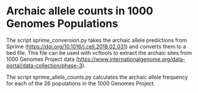 # Archaic allele counts in 1000 Genomes Populations

The script sprime_conversion.py takes the archaic allele predictions from Sprime (https://doi.org/10.1016/j.cell.2018.02.031) and converts them to a bed file. This file can be used with vcftools to extract the archaic sites from 1000 Genomes Project data (https://www.internationalgenome.org/data-portal/data-collection/phase-3).

The script sprime_allele_counts.py calculates the archaic allele frequency for each of the 26 populations in the 1000 Genomes Project.
